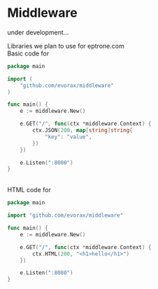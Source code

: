 # Middleware

under development...

Libraries we plan to use for eptrone.com</br>
Basic code for
```go
package main

import (
	"github.com/evorax/middleware"
)

func main() {
	e := middleware.New()

	e.GET("/", func(ctx *middleware.Context) {
		ctx.JSON(200, map[string]string{
			"key": "value",
		})
	})

	e.Listen(":8080")
}
```
</br>
HTML code for

```go
package main

import "github.com/evorax/middleware"

func main() {
	e := middleware.New()

	e.GET("/", func(ctx *middleware.Context) {
		ctx.HTML(200, "<h1>hello</h1>")
	})

	e.Listen(":8080")
}
```